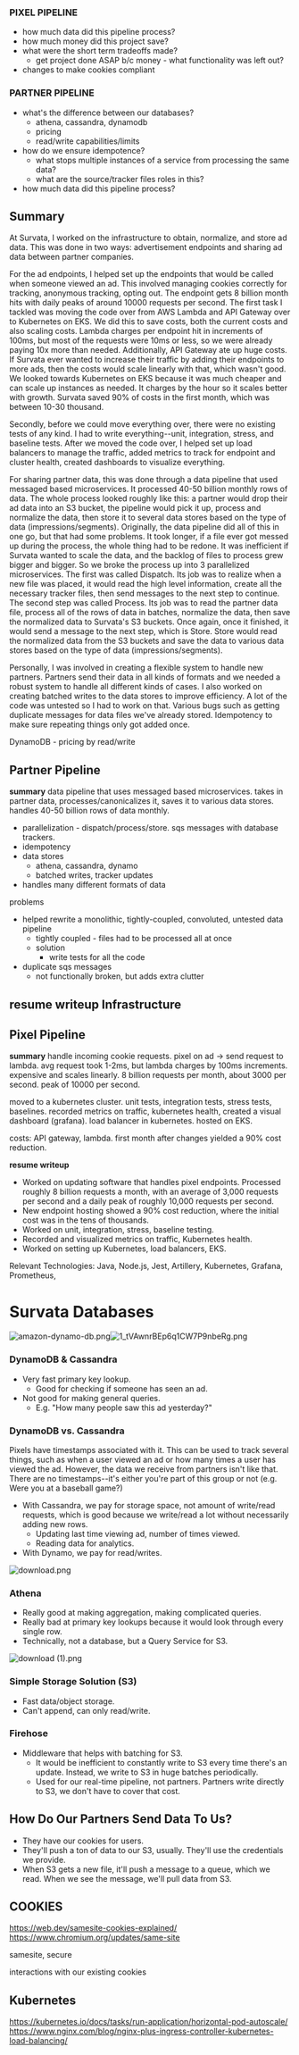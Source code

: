 ### PIXEL PIPELINE
- how much data did this pipeline process?
- how much money did this project save?
- what were the short term tradeoffs made?
    - get project done ASAP b/c money - what functionality was left out?
- changes to make cookies compliant

### PARTNER PIPELINE
- what's the difference between our databases?
    - athena, cassandra, dynamodb
    - pricing
    - read/write capabilities/limits
- how do we ensure idempotence?
    - what stops multiple instances of a service from processing the same data?
    - what are the source/tracker files roles in this?
- how much data did this pipeline process?

## Summary

At Survata, I worked on the infrastructure to obtain, normalize, and store ad data. This was done in two ways: advertisement endpoints and sharing ad data between partner companies.

For the ad endpoints, I helped set up the endpoints that would be called when someone viewed an ad. This involved managing cookies correctly for tracking, anonymous tracking, opting out. The endpoint gets 8 billion month hits with daily peaks of around 10000 requests per second. The first task I tackled was moving the code over from AWS Lambda and API Gateway over to Kubernetes on EKS. We did this to save costs, both the current costs and also scaling costs. Lambda charges per endpoint hit in increments of 100ms, but most of the requests were 10ms or less, so we were already paying 10x more than needed. Additionally, API Gateway ate up huge costs. If Survata ever wanted to increase their traffic by adding their endpoints to more ads, then the costs would scale linearly with that, which wasn't good. We looked towards Kubernetes on EKS because it was much cheaper and can scale up instances as needed. It charges by the hour so it scales better with growth. Survata saved 90% of costs in the first month, which was between 10-30 thousand.

Secondly, before we could move everything over, there were no existing tests of any kind. I had to write everything--unit, integration, stress, and baseline tests. After we moved the code over, I helped set up load balancers to manage the traffic, added metrics to track for endpoint and cluster health, created dashboards to visualize everything.

For sharing partner data, this was done through a data pipeline that used messaged based microservices. It processed 40-50 billion monthly rows of data. The whole process looked roughly like this: a partner would drop their ad data into an S3 bucket, the pipeline would pick it up, process and normalize the data, then store it to several data stores based on the type of data (impressions/segments). Originally, the data pipeline did all of this in one go, but that had some problems. It took longer, if a file ever got messed up during the process, the whole thing had to be redone. It was inefficient if Survata wanted to scale the data, and the backlog of files to process grew bigger and bigger. So we broke the process up into 3 parallelized microservices. The first was called Dispatch. Its job was to realize when a new file was placed, it would read the high level information, create all the necessary tracker files, then send messages to the next step to continue. The second step was called Process. Its job was to read the partner data file, process all of the rows of data in batches, normalize the data, then save the normalized data to Survata's S3 buckets. Once again, once it finished, it would send a message to the next step, which is Store. Store would read the normalized data from the S3 buckets and save the data to various data stores based on the type of data (impressions/segments).

Personally, I was involved in creating a flexible system to handle new partners. Partners send their data in all kinds of formats and we needed a robust system to handle all different kinds of cases. I also worked on creating batched writes to the data stores to improve efficiency. A lot of the code was untested so I had to work on that. Various bugs such as getting duplicate messages for data files we've already stored. Idempotency to make sure repeating things only got added once.

DynamoDB - pricing by read/write

## Partner Pipeline

**summary**
data pipeline that uses messaged based microservices.
takes in partner data, processes/canonicalizes it, saves it to various data stores. handles 40-50 billion rows of data monthly.

- parallelization - dispatch/process/store. sqs messages with database trackers.
- idempotency
- data stores
    - athena, cassandra, dynamo
    - batched writes, tracker updates
- handles many different formats of data

problems
- helped rewrite a monolithic, tightly-coupled, convoluted, untested data pipeline
    - tightly coupled - files had to be processed all at once
    - solution
        - write tests for all the code
- duplicate sqs messages
    - not functionally broken, but adds extra clutter

**resume writeup**
Infrastructure
-

## Pixel Pipeline

**summary**
handle incoming cookie requests. pixel on ad -> send request to lambda. avg request took 1-2ms, but lambda charges by 100ms increments. expensive and scales linearly. 8 billion requests per month, about 3000 per second. peak of 10000 per second.

moved to a kubernetes cluster. unit tests, integration tests, stress tests, baselines. recorded metrics on traffic, kubernetes health, created a visual dashboard (grafana). load balancer in kubernetes. hosted on EKS.

costs:
API gateway, lambda. first month after changes yielded a 90% cost reduction.

**resume writeup**
- Worked on updating software that handles pixel endpoints. Processed roughly 8 billion requests a month, with an average of 3,000 requests per second and a daily peak of roughly 10,000 requests per second.
- New endpoint hosting showed a 90% cost reduction, where the initial cost was in the tens of thousands.
- Worked on unit, integration, stress, baseline testing.
- Recorded and visualized metrics on traffic, Kubernetes health.
- Worked on setting up Kubernetes, load balancers, EKS.

Relevant Technologies: Java, Node.js, Jest, Artillery, Kubernetes, Grafana, Prometheus,

# Survata Databases

![amazon-dynamo-db.png](:storage/954428f8-3be2-4bd0-945e-880ebff106ed/5001c95d.png)![1_tVAwnrBEp6q1CW7P9nbeRg.png](:storage/954428f8-3be2-4bd0-945e-880ebff106ed/cc92e3a9.png)

### DynamoDB & Cassandra
- Very fast primary key lookup.
  - Good for checking if someone has seen an ad.
- Not good for making general queries.
  - E.g. "How many people saw this ad yesterday?"

### DynamoDB vs. Cassandra
Pixels have timestamps associated with it. This can be used to track several things, such as when a user viewed an ad or how many times a user has viewed the ad. However, the data we receive from partners isn't like that. There are no timestamps--it's either you're part of this group or not (e.g. Were you at a baseball game?)
- With Cassandra, we pay for storage space, not amount of write/read requests, which is good because we write/read a lot without necessarily adding new rows.
  - Updating last time viewing ad, number of times viewed.
  - Reading data for analytics.
- With Dynamo, we pay for read/writes.

![download.png](:storage/954428f8-3be2-4bd0-945e-880ebff106ed/7cada1aa.png)

### Athena
- Really good at making aggregation, making complicated queries.
- Really bad at primary key lookups because it would look through every single row.
- Technically, not a database, but a Query Service for S3.

![download (1).png](:storage/954428f8-3be2-4bd0-945e-880ebff106ed/f2b17b83.png)

### Simple Storage Solution (S3)
- Fast data/object storage.
- Can't append, can only read/write.

### Firehose
- Middleware that helps with batching for S3.
  - It would be inefficient to constantly write to S3 every time there's an update. Instead, we write to S3 in huge batches periodically.
  - Used for our real-time pipeline, not partners. Partners write directly to S3, we don't have to cover that cost.


## How Do Our Partners Send Data To Us?
- They have our cookies for users.
- They'll push a ton of data to our S3, usually. They'll use the credentials we provide.
- When S3 gets a new file, it'll push a message to a queue, which we read. When we see the message, we'll pull data from S3.

## COOKIES
https://web.dev/samesite-cookies-explained/
https://www.chromium.org/updates/same-site

samesite, secure

interactions with our existing cookies

## Kubernetes
https://kubernetes.io/docs/tasks/run-application/horizontal-pod-autoscale/
https://www.nginx.com/blog/nginx-plus-ingress-controller-kubernetes-load-balancing/
